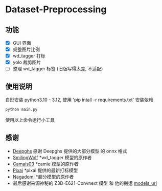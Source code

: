 # Dataset-Preprocessing

## 功能
 - [x] GUI 界面  
 - [x] 规整图片比例  
 - [x] wd_tagger 打标  
 - [x] yolo 裁剪图片  
 - [ ] 整理 wd_tagger 标签 (旧版写得太差, 不适配)  

## 使用说明

自形安装 python3.10 - 3.12, 使用 'pip intall -r requirements.txt' 安装依赖

```bash
python main.py
```

使用以上命令运行小工具


## 感谢

- [Deepghs](https://huggingface.co/deepghs) 感谢 Deepghs 提供的大部分模型 的 onnx 格式  
- [SmilingWolf](https://huggingface.co/SmilingWolf) *wd_tagger 模型的原作者  
- [Camais03](https://huggingface.co/Camais03) *camie 模型的原作者  
- [Pixai](https://huggingface.co/pixai-labs/pixai-tagger-v0.9) *pixai 提供的最新打标模型  
- [Nagadomi](https://github.com/nagadomi/nunif) *超分模型的原作者  
- 最后感谢来源神秘的 Z3D-E621-Convnext 模型 和 他的搬运 [models_url](https://huggingface.co/toynya/Z3D-E621-Convnext/)  